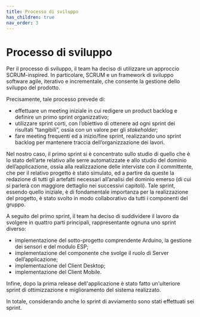 ```yaml
---
title: Processo di sviluppo
has_children: true
nav_order: 3
---
```


# Processo di sviluppo

Per il processo di sviluppo, il team ha deciso di utilizzare un approccio SCRUM-inspired.
In particolare, SCRUM e un framework di sviluppo software agile, iterativo e incrementale, che consente la gestione dello sviluppo del prodotto.

Precisamente, tale processo prevede di:

- effettuare un meeting iniziale in cui redigere un product backlog e definire un primo sprint organizzativo;
- utilizzare sprint corti, con l’obiettivo di ottenere ad ogni sprint dei risultati “tangibili”, ossia con un valore per gli _stakeholder_;
- fare meeting frequenti ed a inizio/fine sprint, realizzando uno sprint backlog per mantenere traccia dell’organizzazione dei lavori.

Nel nostro caso, il primo sprint si è concentrato sullo studio di quello che è lo stato dell’arte relativo alle serre automatizzate e allo studio del dominio dell’applicazione, ossia alla realizzazione delle interviste con il committente, che per il relativo progetto è stato simulato, ed a partire da queste la redazione di tutti gli artefatti necessari all’analisi del dominio emerso (di cui si parlerà con maggiore dettaglio nei successivi capitoli). Tale sprint, essendo quello iniziale, è di fondamentale importanza per la realizzazione del progetto, è stato svolto in modo collaborativo da tutti i componenti del gruppo.

A seguito del primo sprint, il team ha deciso di suddividere il lavoro da svolgere in quattro parti principali, rappresentante ognuna uno sprint diverso:
- implementazione del sotto-progetto comprendente Arduino, la gestione dei sensori e del modulo ESP;
- implementazione del componente che svolge il ruolo di Server dell’applicazione;
- implementazione del Client Desktop;
- implementazione del Client Mobile.

Infine, dopo la prima release dell'applicazione è stato fatto un'ulteriore sprint di ottimizzazione e miglioramento del sistema realizzato.

In totale, considerando anche lo sprint di avviamento sono stati effettuati sei sprint.
